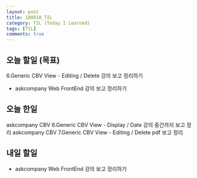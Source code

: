 ```yaml
---
layout: post
title: 180810_TIL
category: TIL (Today I Learned)
tags: [TIL]
comments: true
---
```

<!----------------- 탬플릿
## forEach
### 설명
[MDN]()
### 문법
```javascript

```
### 예시
```javascript

```
------------------->

## 오늘 할일 (목표)

6.Generic CBV View - Editing / Delete 강의 보고 정리하기
- askcompany Web FrontEnd 강의 보고 정리하기


## 오늘 한일

askcompany CBV 6.Generic CBV View - Display / Date 강의 중간까지 보고 정리
askcompany CBV 7.Generic CBV View - Editing / Delete pdf 보고 정리

## 내일 할일

- askcompany Web FrontEnd 강의 보고 정리하기
